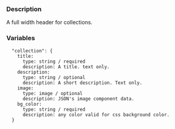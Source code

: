### Description
A full width header for collections.

### Variables
~~~
  "collection": {
    title:
      type: string / required
      description: A title. text only.
    description:
      type: string / optional
      description: A short description. Text only.
    image:
      type: image / optional
      description: JSON's image component data.
    bg_color:
      type: string / required
      description: any color valid for css background color.
  }
~~~
